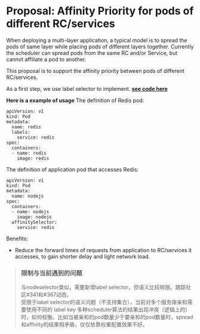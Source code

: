 
# Proposal: Affinity Priority for pods of different RC/services

When deploying a multi-layer application, a typical model is to spread the pods of same layer while placing pods of different layers together.
Currently the scheduler can spread pods from the same RC and/or Service, but cannot affiliate a pod to another.

This proposal is to support the affinity priority between pods of different RC/services.

As a first step, we use label selector to implement. **[see code here](https://github.com/kubernetes/kubernetes/compare/master...kevin-wangzefeng:service-sort-affinity)**


**Here is a example of usage**
The definition of Redis pod:
```
apiVersion: v1
kind: Pod
metadata:
  name: redis
  labels:
    service: redis
spec:
  containers:
  - name: redis
    image: redis
```

The definition of application pod that accesses Redis:
```
apiVersion: v1
kind: Pod
metadata:
  name: nodejs
spec:
  containers:
  - name: nodejs
    image: nodejs
  affinitySelector:
    service: redis
```

Benefits:  
* Reduce the forward times of requests from application to RC/services it accesses, to gain shorter delay and light network load.

> ### 限制与当前遇到的问题
> 与nodeselector类似，需要新增label selector，但语义比较局限。跟踪社区#341和#367动态。  
> 受限于label selector的语义问题（不支持集合），当前对多个服务做亲和需要使用不同的 label key
> 多种scheduler算法的结果出现冲突（逻辑上的）时，如何权衡。比如当被亲和的pod数量少于要亲和的pod数量时，spread和affinity的结果相矛盾，仅仅依靠权重配置效果不好。
